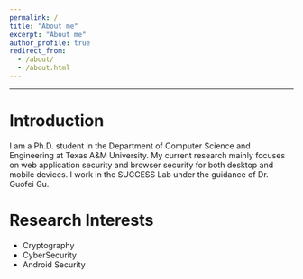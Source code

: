```yaml
---
permalink: /
title: "About me"
excerpt: "About me"
author_profile: true
redirect_from: 
  - /about/
  - /about.html
---
```


---

Introduction
=====
I am a Ph.D. student in the Department of Computer Science and Engineering at Texas A&M University. My current research mainly focuses on web application security and browser security for both desktop and mobile devices. I work in the SUCCESS Lab under the guidance of Dr. Guofei Gu.


# Research Interests
* Cryptography
* CyberSecurity
* Android Security

